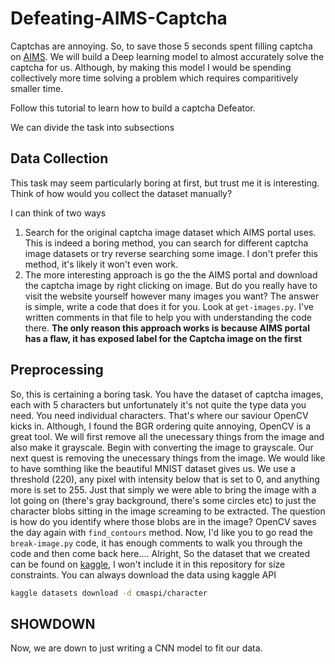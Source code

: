 # Defeating-AIMS-Captcha
Captchas are annoying. So, to save those 5 seconds spent filling captcha on [AIMS](https://aims.iith.ac.in/aims/). We will build a Deep learning model to almost accurately solve the captcha for us. Although, by making this model I would be spending collectively more time solving a problem which requires comparitively smaller time.

Follow this tutorial to learn how to build a captcha Defeator.

We can divide the task into subsections

## Data Collection
This task may seem particularly boring at first, but trust me it is interesting. Think of how would you collect the dataset manually?

I can think of two ways
1. Search for the original captcha image dataset which AIMS portal uses. This is indeed a boring method, you can search for different captcha image datasets or try reverse searching some image. I don't prefer this method, it's likely it won't even work.
2. The more interesting approach is go the the AIMS portal and download the captcha image by right clicking on image. But do you really have to visit the website yourself however many images you want? The answer is simple, write a code that does it for you. Look at `get-images.py`. I've written comments in that file to help you with understanding the code there. **The only reason this approach works is because AIMS portal has a flaw, it has exposed label for the Captcha image on the first**

## Preprocessing
So, this is certaining a boring task. You have the dataset of captcha images, each with 5 characters but unfortunately it's not quite the type data you need. You need individual characters. That's where our saviour OpenCV kicks in. Although, I found the BGR ordering quite annoying, OpenCV is a great tool. We will first remove all the unecessary things from the image and also make it grayscale. Begin with converting the image to grayscale. Our next quest is removing the unecessary things from the image. We would like to have somthing like the beautiful MNIST dataset gives us. We use a threshold (220), any pixel with intensity below that is set to 0, and anything more is set to 255. Just that simply we were able to bring the image with a lot going on (there's gray background, there's some circles etc) to just the character blobs sitting in the image screaming to be extracted. The question is how do you identify where those blobs are in the image? OpenCV saves the day again with `find_contours` method. Now, I'd like you to go read the `break-image.py` code, it has enough comments to walk you through the code and then come back here.... Alright, So the dataset that we created can be found on [kaggle](www.kaggle.com/cmaspi/character), I won't include it in this repository for size constraints. You can always download the data using kaggle API
```bash
kaggle datasets download -d cmaspi/character
```

## SHOWDOWN
Now, we are down to just writing a CNN model to fit our data. 
